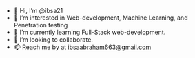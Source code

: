 - 👋 Hi, I’m @ibsa21
- 👀 I’m interested in Web-development, Machine Learning, and Penetration testing
- 🌱 I’m currently learning Full-Stack web-development.
- 💞️ I’m looking to collaborate.
- 📫 Reach me by at ibsaabraham663@gmail.com

<!---
ibsa21/ibsa21 is a ✨ special ✨ repository because its `README.md` (this file) appears on your GitHub profile.
You can click the Preview link to take a look at your changes.
--->
